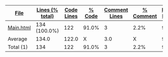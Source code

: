 
|[File](https://github.com/jojo2357/APCSp-CreationProject/tree/main/Statistics%2Fhtml%2FNameDescending.md%2F)|[Lines (% total)](https://github.com/jojo2357/APCSp-CreationProject/tree/main/Statistics%2Fhtml%2FLinesDescending.md%2F)|[Code Lines](https://github.com/jojo2357/APCSp-CreationProject/tree/main/Statistics%2Fhtml%2FCodeDescending.md%2F)|[% Code](https://github.com/jojo2357/APCSp-CreationProject/tree/main/Statistics%2Fhtml%2FProportionCodeDescending.md%2F)|[Comment Lines](https://github.com/jojo2357/APCSp-CreationProject/tree/main/Statistics%2Fhtml%2FCommentsDescending.md%2F)|[% Comment](https://github.com/jojo2357/APCSp-CreationProject/tree/main/Statistics%2Fhtml%2FProportionCommentsDescending.md%2F)|[Blank Lines](https://github.com/jojo2357/APCSp-CreationProject/tree/main/Statistics%2Fhtml%2FBlanksDescending.md%2F)|[% Blank](https://github.com/jojo2357/APCSp-CreationProject/tree/main/Statistics%2Fhtml%2FProportionBlanksDescending.md%2F)|
| --- | --- | --- | --- | --- | --- | --- | --- |
|[Main.html](https://github.com/jojo2357/APCSp-CreationProject/tree/main/Main.html)|134 (100.0%)|122|91.0%|3|2.2%|9|6.7%|
|Average |134.0|122.0|X|3.0|X|9.0|X|
|Total (1)|134|122|91.0%|3| 2.2%|9|6.7%|